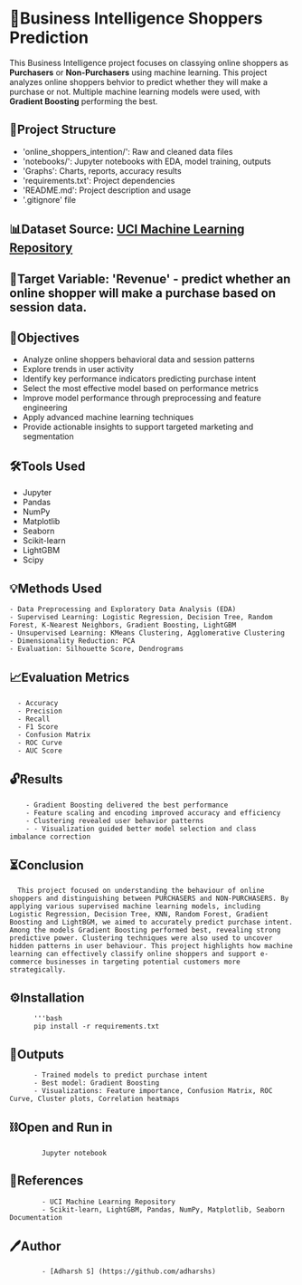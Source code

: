 # 🔗Business Intelligence Shoppers Prediction
This Business Intelligence project focuses on classying online shoppers as **Purchasers** or **Non-Purchasers** using machine learning. This project analyzes online shoppers behvior to predict whether they will make a purchase or not. Multiple machine learning models were used, with **Gradient Boosting** performing the best.

## 📂Project Structure 
- 'online_shoppers_intention/': Raw and cleaned data files 
- 'notebooks/': Jupyter notebooks with EDA, model training, outputs
- 'Graphs': Charts, reports, accuracy results
- 'requirements.txt': Project dependencies
- 'README.md': Project description and usage
- '.gitignore' file

## 📊Dataset Source: [UCI Machine Learning Repository](https://archive.ics.uci.edu/dataset/469/online+shoppers+intention+dataset)
  
## 🔗Target Variable: 'Revenue' - predict whether an online shopper will make a purchase based on session data.

## 📌Objectives
  - Analyze online shoppers behavioral data and session patterns
  - Explore trends in user activity
  - Identify key performance indicators predicting purchase intent
  - Select the most effective model based on performance metrics
  - Improve model performance through preprocessing and feature engineering
  - Apply advanced machine learning techniques
  - Provide actionable insights to support targeted marketing and segmentation
 
  ## 🛠Tools Used
  - Jupyter
  - Pandas
  - NumPy
  - Matplotlib
  - Seaborn
  - Scikit-learn
  - LightGBM
  - Scipy
 
## 💡Methods Used
    - Data Preprocessing and Exploratory Data Analysis (EDA)
    - Supervised Learning: Logistic Regression, Decision Tree, Random Forest, K-Nearest Neighbors, Gradient Boosting, LightGBM
    - Unsupervised Learning: KMeans Clustering, Agglomerative Clustering
    - Dimensionality Reduction: PCA
    - Evaluation: Silhouette Score, Dendrograms
   
## 📈Evaluation Metrics
      - Accuracy
      - Precision
      - Recall
      - F1 Score
      - Confusion Matrix
      - ROC Curve
      - AUC Score
     
## 🔓Results
        - Gradient Boosting delivered the best performance
        - Feature scaling and encoding improved accuracy and efficiency
        - Clustering revealed user behavior patterns
        - - Visualization guided better model selection and class imbalance correction
       
## ⏳Conclusion
      This project focused on understanding the behaviour of online shoppers and distinguishing between PURCHASERS and NON-PURCHASERS. By applying various supervised machine learning models, including Logistic Regression, Decision Tree, KNN, Random Forest, Gradient Boosting and LightBGM, we aimed to accurately predict purchase intent. Among the models Gradient Boosting performed best, revealing strong predictive power. Clustering techniques were also used to uncover hidden patterns in user behaviour. This project highlights how machine learning can effectively classify online shoppers and support e-commerce businesses in targeting potential customers more strategically.
      
       
## ⚙Installation
          '''bash
          pip install -r requirements.txt
          
## 📂Outputs
          - Trained models to predict purchase intent
          - Best model: Gradient Boosting
          - Visualizations: Feature importance, Confusion Matrix, ROC Curve, Cluster plots, Correlation heatmaps

 ## ⛓Open and Run in 
            Jupyter notebook

 ## 📝References
            - UCI Machine Learning Repository
            - Scikit-learn, LightGBM, Pandas, NumPy, Matplotlib, Seaborn Documentation

## 🖊Author
            - [Adharsh S] (https://github.com/adharshs)

            
        
